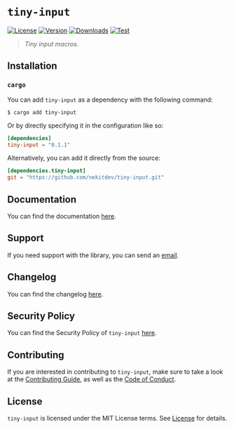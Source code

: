 # `tiny-input`

[![License][License Badge]][License]
[![Version][Version Badge]][Crate]
[![Downloads][Downloads Badge]][Crate]
[![Test][Test Badge]][Actions]

> *Tiny input macros.*

## Installation

### `cargo`

You can add `tiny-input` as a dependency with the following command:

```console
$ cargo add tiny-input
```

Or by directly specifying it in the configuration like so:

```toml
[dependencies]
tiny-input = "0.1.1"
```

Alternatively, you can add it directly from the source:

```toml
[dependencies.tiny-input]
git = "https://github.com/nekitdev/tiny-input.git"
```

## Documentation

You can find the documentation [here][Documentation].

## Support

If you need support with the library, you can send an [email][Email].

## Changelog

You can find the changelog [here][Changelog].

## Security Policy

You can find the Security Policy of `tiny-input` [here][Security].

## Contributing

If you are interested in contributing to `tiny-input`, make sure to take a look at the
[Contributing Guide][Contributing Guide], as well as the [Code of Conduct][Code of Conduct].

## License

`tiny-input` is licensed under the MIT License terms. See [License][License] for details.

[Email]: mailto:support@nekit.dev

[Discord]: https://nekit.dev/chat

[Actions]: https://github.com/nekitdev/tiny-input/actions

[Changelog]: https://github.com/nekitdev/tiny-input/blob/main/CHANGELOG.md
[Code of Conduct]: https://github.com/nekitdev/tiny-input/blob/main/CODE_OF_CONDUCT.md
[Contributing Guide]: https://github.com/nekitdev/tiny-input/blob/main/CONTRIBUTING.md
[Security]: https://github.com/nekitdev/tiny-input/blob/main/SECURITY.md

[License]: https://github.com/nekitdev/tiny-input/blob/main/LICENSE

[Crate]: https://crates.io/crates/tiny-input
[Documentation]: https://docs.rs/tiny-input

[License Badge]: https://img.shields.io/crates/l/tiny-input
[Version Badge]: https://img.shields.io/crates/v/tiny-input
[Downloads Badge]: https://img.shields.io/crates/dr/tiny-input
[Test Badge]: https://github.com/nekitdev/tiny-input/workflows/test/badge.svg
